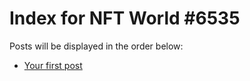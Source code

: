 # Index for NFT World #6535
Posts will be displayed in the order below:

- [Your first post](./001-first.md)

